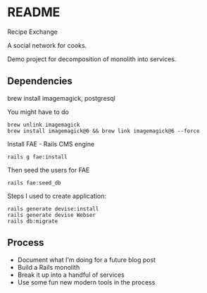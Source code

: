 # README
Recipe Exchange

A social network for cooks.

Demo project for decomposition of monolith into services.


## Dependencies

brew install imagemagick, postgresql


You might have to do

```
brew unlink imagemagick
brew install imagemagick@6 && brew link imagemagick@6 --force

```

Install FAE - Rails CMS engine

```
rails g fae:install
```


Then seed the users for FAE
```
rails fae:seed_db
```



Steps I used to create application:

```
rails generate devise:install
rails generate devise Webser
rails db:migrate
```

## Process

* Document what I'm doing for a future blog post
* Build a Rails monolith
* Break it up into a handful of services
* Use some fun new modern tools in the process
